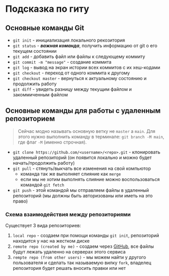 # Подсказка по гиту

## Основные команды Git

* `git init` - инициализация локального рекозитория
* `git status` - ***важная команда***, получить информацию от git о его текущем состоянии
* `git add` - добавить файл или файлы к следующему коммиту
* `git commit -m "message"` - создание коммита
* `git log` - вывод на экран истории всех коммитов с их хеш-кодами
* `git checkout` - переход от одного коммита к другому
* `git checkout master` - вернуться к актуальному состоянию и продолжить работу
* `git diff` - увидеть разницу между текущим файлом и закоммиченным файлом

## Основные команды для работы с удаленным репозиторием

> Сейчас модно называть основную ветку не `master` а `main`. Для этого нужно выполнить команду в терминале: `git branch -M main`, где флаг `-M` (именно строчная).

* `git clone https://github.com/<username>/<repo>.git` -  клонировать удаленный репозиторий (он появится локально и можно будет начать/продолжить работу)
* `git pull` - стянуть/выкчать все изменения на свой компьютор
    * команда так же выполняет слияние как `merge`
    * если мы не хотим выполнять слияние можно воспользоваться командой `git fetch`
* `git push` - этой командой мы отправляем файлы в удаленный репозиторий (мы должны быть авторизованы или иметь на это право)


### Схема взаимодействия между репозиториями

Существует 3 вида репозиториев:

1. `local repo` - создаем при помощи команды `git init`, репозиторий находится у нас на жестком диске
2. `remote repo (created by me)` - создаем через [GitHub](https://github.com), все файлы будут лежать удаленно на серверах этого сервиса
3. `rempte repo (from other users)` - мы можем найти у другого пользователя и сделать так называемую вилку `fork`, владелец репозитория будет решать вносить правки или нет
